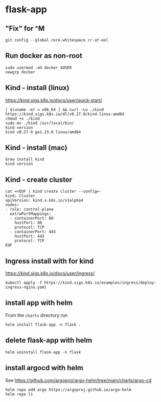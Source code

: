 # flask-app

## "Fix" for ^M  
```
git config --global core.whitespace cr-at-eol
```

## Run docker as non-root

```
sudo usermod -aG docker $USER
newgrp docker
```

## Kind - install (linux)

https://kind.sigs.k8s.io/docs/user/quick-start/
```
[ $(uname -m) = x86_64 ] && curl -Lo ./kind https://kind.sigs.k8s.io/dl/v0.27.0/kind-linux-amd64
chmod +x ./kind 
sudo mv ./kind /usr/local/bin/
kind version
kind v0.27.0 go1.23.6 linux/amd64
```

## Kind - install (mac)

```
brew install kind
kind version
```

## Kind - create cluster

```
cat <<EOF | kind create cluster --config=-
kind: Cluster
apiVersion: kind.x-k8s.io/v1alpha4
nodes:
- role: control-plane
  extraPortMappings:
  - containerPort: 80
    hostPort: 80
    protocol: TCP
  - containerPort: 443
    hostPort: 443
    protocol: TCP
EOF
```

## Ingress install with for kind

https://kind.sigs.k8s.io/docs/user/ingress/

```
kubectl apply -f https://kind.sigs.k8s.io/examples/ingress/deploy-ingress-nginx.yaml
```

## install app with helm

From the `charts` directory run
```
helm install flask-app -n flask .
```

## delete flask-app with helm
```
helm uninstall flask-app -n flask
```

## install argocd with helm

See https://github.com/argoproj/argo-helm/tree/main/charts/argo-cd

```
helm repo add argo https://argoproj.github.io/argo-helm
helm repo ls
```
